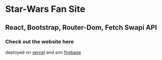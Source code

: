 # Star-Wars Fan Site

## React, Bootstrap, Router-Dom, Fetch Swapi API

### Check out the website here

deployed on [vercel](https://starwars-react-context-router-fetch.vercel.app/)
and son [firebase](https://star-wars-react-context-router.web.app/)
